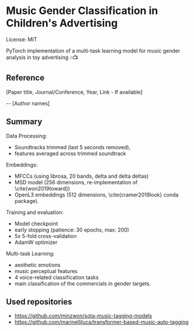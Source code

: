 # Music Gender Classification in Children's Advertising

License: MIT

PyTorch implementation of a multi-task learning model for music gender analysis in toy advertising 🎶📺

## Reference
[Paper title, Journal/Conference, Year, Link - If available]

-- [Author names]

## Summary


Data Processing: 
- Soundtracks trimmed (last 5 seconds removed), 
- features averaged across trimmed soundtrack

Embeddings: 
- MFCCs (using librosa, 20 bands, delta and delta deltas)
- MSD model (256 dimensions, re-implementation of \cite{won2019toward})
- OpenL3 embeddings (512 dimensions, \cite{cramer2019look} conda package).

Training and evaluation: 
- Model checkpoint
- early stopping (patience: 30 epochs, max: 200)
- 5x 5-fold cross-validation
- AdamW optimizer

Multi-task Learning: 
- aesthetic emotions
- music perceptual features
- 4 voice-related classification tasks
- main classification of the commercials in gender targets.

## Used repositories
- https://github.com/minzwon/sota-music-tagging-models 
- https://github.com/marinelliluca/transformer-based-music-auto-tagging
